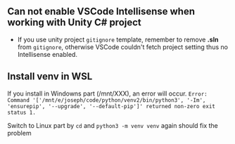 ## Can not enable VSCode Intellisense when working with Unity C# project
* If you use unity project `gitignore` template, remember to remove **.sln** from `gitignore`, otherwise VSCode couldn't fetch project setting thus no Intellisense enabled.

## Install venv in WSL
If you install in Windowns part (/mnt/XXX), an error will occur.
`Error: Command '['/mnt/e/joseph/code/python/venv2/bin/python3', '-Im', 'ensurepip', '--upgrade', '--default-pip']' returned non-zero exit status 1.`

Switch to Linux part by `cd` and `python3 -m venv venv` again should fix the problem

